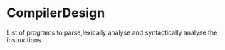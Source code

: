 # CompilerDesign
List of programs to parse,lexically analyse and syntactically analyse the instructions
